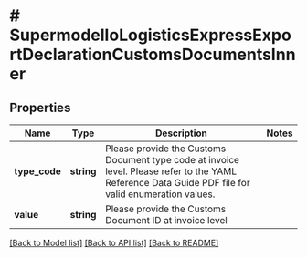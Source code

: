 # # SupermodelIoLogisticsExpressExportDeclarationCustomsDocumentsInner

## Properties

Name | Type | Description | Notes
------------ | ------------- | ------------- | -------------
**type_code** | **string** | Please provide the Customs Document type code at invoice level. Please refer to the YAML Reference Data Guide PDF file for valid enumeration values. |
**value** | **string** | Please provide the Customs Document ID at invoice level |

[[Back to Model list]](../../README.md#models) [[Back to API list]](../../README.md#endpoints) [[Back to README]](../../README.md)
